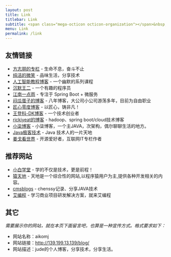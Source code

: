 ```yaml
---
layout: post
title: Link
titlebar: Link
subtitle: <span class="mega-octicon octicon-organization"></span>&nbsp;&nbsp; Resource link
menu: Link
permalink: /link
---
```


## 友情链接

- [方志朋的专栏](https://www.fangzhipeng.com) - 生命不息，奋斗不止
- [纯洁的微笑](http://www.ityouknow.com) - 品味生活，分享技术
- [人工智能教程博客](http://www.captainbed.net/blog-neo) - 一个幽默的系列课程
- [沉默王二](http://www.itwanger.com) - 一个有趣的程序员
- [江南一点雨](https://www.javaboy.org/) - 专注于 Spring Boot + 微服务
- [闷瓜蛋子的博客](https://fookwood.com) - 八年博客，大公司小公司游荡多年，目前为自由职业
- [匠心零度博客](http://www.jiangxinlingdu.com/) - 以匠心，铸非凡！ 
- [王登科-DK博客](http://www.wdk.pw) - 一个技术创业者  
- [rickiyeat的博客](http://blog.csdn.net/rickiyeat) - hadoop、spring boot/cloud技术博客   
- [小柒博客](https://blog.52itstyle.vip) - 小柒博客，一个主JAVA，次架构，偶尔聊聊生活的地方。
- [Java极客技术](http://www.justdojava.com) - Java 技术人的一片天地
- [姜戈看世界](https://www.jianshu.com/u/85c6c3dcbb4f) - 开源爱好者，互联网IT专栏作者

## 推荐网站

- [小白学堂](http://www.itmind.net/) - 学的不仅是技术，更是前程！
- [猿天地](http://cxytiandi.com/) - 天地是一个综合性的网站,以程序猿用户为主,提供各种开发相关的内容。
- [cmsblogs](http://cmsblogs.com/) - chenssy记录、分享JAVA技术 
- [艾编程](https://www.icodingedu.com/) - 学习商业项目研发解决方案，就来艾编程

<!-- 
## 个人链接

- [aikomj](http://139.199.13.139/blog/) - 个人独立博客
- [github](https://github.com/aikomj) -  我分享代码的地方 -->


## 其它  

*需要展示你的网站，就在本页下面留言吧，也算是一种宣传方式。格式要求如下：*

- 网站名称：aikomj  
- 网站链接：http://139.199.13.139/blog/
- 网站描述：jude的个人博客，分享技术，分享生活。  

